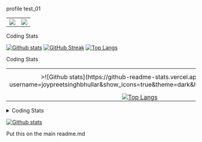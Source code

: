 profile test_01

<table>
<td align="center" style="padding=0;width=50%;"><img src="https://github-readme-stats.vercel.app/api?username=Pukimaa&show_icons=true&theme=dark&hide_border=true" /></td>
<td align="center" style="padding=0;width=50%;"><a href="https://github.com/Pukimaa"><img src="https://streak-stats.demolab.com?user=Pukimaa&theme=dark&hide_border=true" /></a></td>
</table>


 <summary>Coding Stats</summary>
  
  <a href="#">![Github stats](https://github-readme-stats.vercel.app/api?username=joypreetsinghbhullar&show_icons=true&theme=dark&hide_border=true)</a>
[![GitHub Streak](http://github-readme-streak-stats.herokuapp.com?user=joypreetsinghbhullar&theme=dark&hide_border=true)](https://git.io/streak-stats)
<a href="#">![Top Langs](https://github-readme-stats.vercel.app/api/top-langs/?username=joypreetsinghbhullar&layout=compact&theme=blueberry&count_private=true&hide_border=true)</a>
</details>

 <summary>Coding Stats</summary>
<table>
<td align="center" style="padding=0;width=50%;">>![Github stats](https://github-readme-stats.vercel.app/api?username=joypreetsinghbhullar&show_icons=true&theme=dark&hide_border=true)</td>
<td align="center" style="padding=0;width=50%;"><a href=">![Github stats](https://github-readme-stats.vercel.app/api?username=joypreetsinghbhullar&show_icons=true&theme=dark&hide_border=true)</td>
</table>
</details>

<details>
  <summary>Coding Stats</summary>

  <table>
    <tr>
      <td align="center" style="padding: 0; width: 50%;">
        <a href="#">
          <img src="https://github-readme-stats.vercel.app/api?username=joypreetsinghbhullar&show_icons=true&theme=dark&hide_border=true" alt="Github stats" />
        </a>
      </td>
      <td align="center" style="padding: 0; width: 50%;">
        <a href="https://git.io/streak-stats">
          <img src="http://github-readme-streak-stats.herokuapp.com?user=joypreetsinghbhullar&theme=dark&hide_border=true" alt="GitHub Streak" />
        </a>
      </td>
    </tr>
    <tr>
      <td colspan="2" align="center" style="padding: 0;">
        <a href="#">
          <img src="https://github-readme-stats.vercel.app/api/top-langs/?username=joypreetsinghbhullar&layout=compact&theme=blueberry&count_private=true&hide_border=true" alt="Top Langs" />
        </a>
      </td>
    </tr>
  </table>

</details>













<details>
  <summary>Coding Stats</summary>

  <table>
    <tr>
      <td align="center">
        <a href="#">
          <img src="https://github-readme-stats.vercel.app/api?username=joypreetsinghbhullar&show_icons=true&theme=dark&hide_border=true" alt="Github stats" />
        </a>
      </td>
      <td align="center">
        <a href="https://git.io/streak-stats">
          <img src="http://github-readme-streak-stats.herokuapp.com?user=joypreetsinghbhullar&theme=dark&hide_border=true" alt="GitHub Streak" />
        </a>
      </td>
      <td align="center">
        <a href="#">
          <img src="https://github-readme-stats.vercel.app/api/top-langs/?username=joypreetsinghbhullar&layout=compact&theme=blueberry&count_private=true&hide_border=true" alt="Top Langs" />
        </a>
      </td>
    </tr>
  </table>

</details>

  <a href="#">![Github stats](https://github-readme-stats.vercel.app/api?username=torvalds&show_icons=true&theme=dark&hide_border=true)</a>

 Put this on the main readme.md
